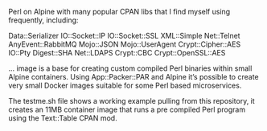 Perl on Alpine with many popular CPAN libs that I find myself using frequently, including:

Data::Serializer IO::Socket::IP IO::Socket::SSL XML::Simple Net::Telnet AnyEvent::RabbitMQ Mojo::JSON Mojo::UserAgent Crypt::Cipher::AES IO::Pty Digest::SHA Net::LDAPS Crypt::CBC Crypt::OpenSSL::AES

... image is a base for creating custom compiled Perl binaries within small Alpine containers. Using App::Packer::PAR and Alpine it’s possible to create very small Docker images suitable for some Perl based microservices. 

The testme.sh file shows a working example pulling from this repository, it creates an 11MB container image that runs a pre compiled Perl program using the Text::Table CPAN mod.
